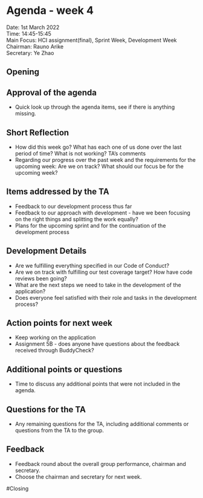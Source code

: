 # Agenda - week 4

Date: 		1st March 2022\
Time: 		14:45-15:45\
Main Focus:		HCI assignment(final), Sprint Week, Development Week\
Chairman: 		Rauno Arike\
Secretary:		Ye Zhao

## Opening

## Approval of the agenda
- Quick look up through the agenda items, see if there is anything missing.

## Short Reflection
- How did this week go? What has each one of us done over the last period of time? What is not working?
TA’s comments
- Regarding our progress over the past week and the requirements for the upcoming week: Are we on track? What should our focus be for the upcoming week?

## Items addressed by the TA
- Feedback to our development process thus far
- Feedback to our approach with development - have we been focusing on the right things and splitting the work equally?
- Plans for the upcoming sprint and for the continuation of the development process

## Development Details
- Are we fulfilling everything specified in our Code of Conduct?
- Are we on track with fulfilling our test coverage target? How have code reviews been going?
- What are the next steps we need to take in the development of the application?
- Does everyone feel satisfied with their role and tasks in the development process?

## Action points for next week
- Keep working on the application
- Assignment 5B - does anyone have questions about the feedback received through BuddyCheck?

## Additional points or questions
- Time to discuss any additional points that were not included in the agenda.

## Questions for the TA
- Any remaining questions for the TA, including additional comments or questions from the TA to the group.

## Feedback
- Feedback round about the overall group performance, chairman and secretary.
- Choose the chairman and secretary for next week.

#Closing
